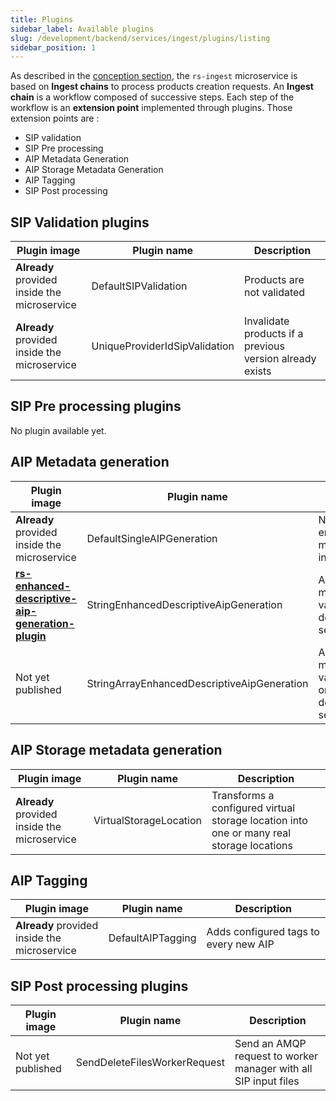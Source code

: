 ```yaml
---
title: Plugins
sidebar_label: Available plugins
slug: /development/backend/services/ingest/plugins/listing
sidebar_position: 1
---
```


As described in the [conception section](../conception.md), the `rs-ingest` microservice is based on **Ingest
chains** to
process products creation requests. An **Ingest chain** is a workflow composed of successive steps. Each step of the
workflow is an **extension point** implemented through plugins. Those extension points are :

- SIP validation
- SIP Pre processing
- AIP Metadata Generation
- AIP Storage Metadata Generation
- AIP Tagging
- SIP Post processing

## SIP Validation plugins

| Plugin image                                      | Plugin name                   | Description                                              | 
|---------------------------------------------------|-------------------------------|----------------------------------------------------------|
| **Already** provided <br/>inside the microservice | DefaultSIPValidation          | Products are not validated                               | 
| **Already** provided <br/>inside the microservice | UniqueProviderIdSipValidation | Invalidate products if a previous version already exists |

## SIP Pre processing plugins

No plugin available yet.

## AIP Metadata generation

| Plugin image                                                                                                                                                     | Plugin name                                 | Description                                                                                      |
|------------------------------------------------------------------------------------------------------------------------------------------------------------------|---------------------------------------------|--------------------------------------------------------------------------------------------------|
| **Already** provided <br/>inside the microservice                                                                                                                | DefaultSingleAIPGeneration                  | No metadata enhancement, SIP metadata are reported in the AIP                                    |
| [**rs-enhanced-descriptive-aip-generation-plugin**](https://github.com/orgs/RegardsOss/packages/container/package/rs-enhanced-descriptive-aip-generation-plugin) | StringEnhancedDescriptiveAipGeneration      | Add given key/value metadata (wih string value) to every AIP on descriptiveInformation section   |
| Not yet published                                                                                                                                                | StringArrayEnhancedDescriptiveAipGeneration | Add given key/values metadata (wih string values) to every AIP on descriptiveInformation section |

## AIP Storage metadata generation

| Plugin image                                      | Plugin name            | Description                                                                              | 
|---------------------------------------------------|------------------------|------------------------------------------------------------------------------------------|
| **Already** provided <br/>inside the microservice | VirtualStorageLocation | Transforms a configured virtual storage location into one or many real storage locations |

## AIP Tagging

| Plugin image                                      | Plugin name       | Description                           | 
|---------------------------------------------------|-------------------|---------------------------------------|
| **Already** provided <br/>inside the microservice | DefaultAIPTagging | Adds configured tags to every new AIP |

## SIP Post processing plugins

| Plugin image      | Plugin name                  | Description                                                     | 
|-------------------|------------------------------|-----------------------------------------------------------------|
| Not yet published | SendDeleteFilesWorkerRequest | Send an AMQP request to worker manager with all SIP input files |